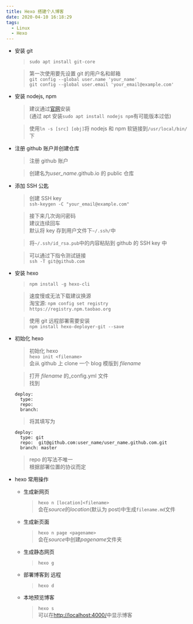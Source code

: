 ```yaml
---
title: Hexo 搭建个人博客
date: 2020-04-10 16:18:29
tags:
  - Linux
  - Hexo
---
```


- 安装 git

  > `sudo apt install git-core`

  > 第一次使用要先设置 git 的用户名和邮箱  
  > `git config --global user.name 'your_name'`  
  > `git config --global user.email 'your_email@example.com'`

- 安装 nodejs, npm

  > 建议通过[官网](https://nodejs.org/en/)安装  
  > (通过 apt 安装`sudo apt install nodejs npm`有可能版本过低)

  > 使用`ln -s [src] [obj]`将 nodejs 和 npm 软链接到`/usr/local/bin/`下

- 注册 github 账户并创建仓库

  > 注册 github 账户

  > 创建名为*user_name*.github.io 的 public 仓库

- 添加 SSH 公匙

  > 创建 SSH key  
  > `ssh-keygen -C "your_email@example.com"`

  > 接下来几次询问密码  
  > 建议连续回车  
  > 默认将 key 存到用户文件下`~/.ssh/`中

  > 将`~/.ssh/id_rsa.pub`中的内容粘贴到 github 的 SSH key 中

  > 可以通过下指令测试链接  
  > `ssh -T git@github.com`

- 安装 hexo

  > `npm install -g hexo-cli`

  > 速度慢或无法下载建议换源  
  > 淘宝源: `npm config set registry https://registry.npm.taobao.org`

  > 使用 git 远程部署需要安装  
  > `npm install hexo-deployer-git --save`

- 初始化 hexo

  > 初始化 hexo  
  > `hexo init <filename>`  
  > 会从 github 上 clone 一个 blog 模版到 _filename_

  > 打开 _filename_ 的\_config.yml 文件  
  > 找到

  ```
  deploy:
    type:
    repo:
    branch:
  ```

  > 将其填写为

  ```
  deploy:
    type: git
    repo:  git@github.com:user_name/user_name.github.com.git
    branch: master
  ```

  > repo 的写法不唯一  
  > 根据部署位置的协议而定

- hexo 常用操作
  - 生成新网页
    > `hexo n [location]<filename>`  
    > 会在*source*的*location*(默认为 post)中生成`filename.md`文件
  - 生成新页面
    > `hexo n page <pagename>`  
    > 会在*source*中创建*pagename*文件夹
  - 生成静态网页
    > `hexo g`
  - 部署博客到 远程
    > `hexo d`
  - 本地预览博客
    > `hexo s`  
    > 可以在<http://localhost:4000/>中显示博客
